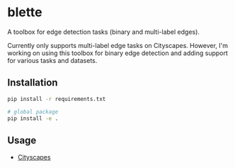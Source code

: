 # blette

A toolbox for edge detection tasks (binary and multi-label edges).

Currently only supports multi-label edge tasks on Cityscapes.
However, I'm working on using this toolbox for binary edge detection and adding support for various tasks and datasets.

## Installation

```Bash
pip install -r requirements.txt

# global package
pip install -e .
```

## Usage

- [Cityscapes](./.readme/cityscapes.md)
